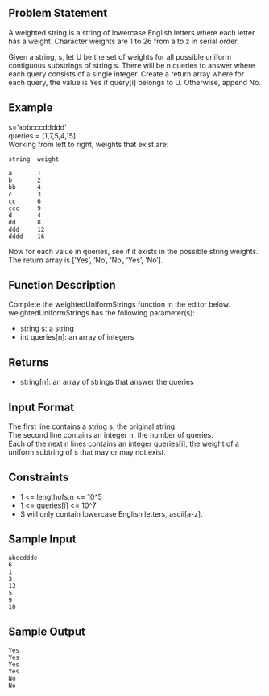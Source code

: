 ## Problem Statement
A weighted string is a string of lowercase English letters where each letter has a weight. Character weights are 1 to 26 from a to z in serial order.


Given a string, s, let U be the set of weights for all possible uniform contiguous substrings of string s. There will be n queries to answer where each query consists of a single integer. Create a return array where for each query, the value is Yes if query[i] belongs to U. Otherwise, append No.

## Example

s=’abbcccddddd’  
queries = [1,7,5,4,15]  
Working from left to right, weights that exist are:
```
string  weight

a       1
b       2
bb      4
c       3
cc      6
ccc     9
d       4
dd      8
ddd     12
dddd    16
```

Now for each value in queries, see if it exists in the possible string weights. The return array is [‘Yes’, ‘No’, ‘No’, ‘Yes’, ‘No’].

## Function Description

Complete the weightedUniformStrings function in the editor below.  
weightedUniformStrings has the following parameter(s):  
-  string s: a string
-  int queries[n]: an array of integers

## Returns

- string[n]: an array of strings that answer the queries

## Input Format

The first line contains a string s, the original string.  
The second line contains an integer n, the number of queries.  
Each of the next n lines contains an integer queries[i], the weight of a uniform subtring of s that may or may not exist.

## Constraints

- 1 <= lengthofs,n <= 10^5
- 1 <= queries[i] <= 10^7
-  S will only contain lowercase English letters, ascii[a-z].
## Sample Input
```
abccddde
6
1
3
12
5
9
10
```

## Sample Output
```
Yes
Yes
Yes
Yes
No
No
```